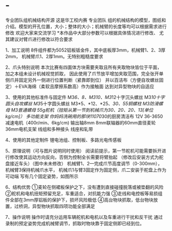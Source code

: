 # -
专业团队组机械结构开源
这是华工校内赛 专业团队 组的机械结构的模型，图纸和介绍。模型的开孔位置，大小；整体的大小；机械臂的长度等均可以根据需求进行修改
欢迎大家来交流学习
*本作品中大部分参数可以根据具体情况进行修改、
尤其建议对臂爪进行修改以符合要求

1、加工说明
8件组件都为5052铝板钣金件，其中底板厚3mm，机械臂1、2、3厚2mm，
机械臂爪1、2厚1mm。无特别粗糙度要求

2、爪头特别说明
本次比赛有四面体方块需要夹取且所有夹取物块皆位于平面，
加之本组未设计机械视觉抓取，
因此使用了爪节放平增加夹取范围，完全张开单侧爪并固定另外一侧进行位置判断（紧靠即到位）
并以百洁布（方便自攻螺丝固定）＋EVA海绵（柔软且摩擦系数高）作为接触面
达到对异型物块的自适应

3、使用的其他标准件与固定件
M3*6、*8、M3*10、M3*12十字沉头螺丝
M3*10十字圆头自攻螺丝
M3*5十字圆头螺丝
M3*5、*12、*25、*30、*55铜螺柱
M3防滑螺母
M3普通螺母
55g舵机（扭矩从第一节到机械爪为30、20、20、13[单位kg/cm]）
多功能支架
你妈妈洗碗用的那块110*70*30的厨房清洁布
12V 36-3650减速电机（400r/min、6kg/cm) 输出轴8mm
8mm联轴器的60mm直径麦轮
36mm电机支架
线组和多种接头
线座和轧带

4、使用的其他定制件
锂电池组、控制板、多路光电传感板

5、原理说明（可与图片说明同时使用）
阅读前提示，第一节舵机可能需要拆开进行修改使其运动方向反向，否侧为控制全长需要将臂抬起
（修改后安装方式为舵盘接近车头）（图中未未修改）
机械臂1、2—完成爪节高度调节（0-300mm），机械臂3保持机械爪水平，
机械爪1与臂3固定作为固定侧，爪二安装于舵盘上作为可动端
写有几个固定姿势，如图所示

6、结构优势
①麦轮在侧裙板保护之下，没有遭到直接碰撞脱落或被垫翻的风险
②舵机和电机扭矩预留充足，车重适合，对抗能力强
③走线和电控板等易损组件全部在3mm厚铝板的保护下，损坏风险极低
④高台物块抓取，低台物块放置，过桥洞，异型物块抓取四项功能全部满足                    

7、操作说明
操作时请充分运用车辆舵机和电机以及车重进行干扰和反干扰
通过录制的预定姿势完成机械臂调节，抓取时物块靠于固定侧即已经到位。
